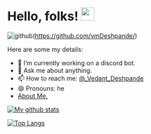 # Hello, folks! <img src="https://raw.githubusercontent.com/MartinHeinz/MartinHeinz/master/wave.gif" width="30px">
![github](https://img.shields.io/badge/GitHub-000000?style=for-the-badge&logo=GitHub&logoColor=white)(https://github.com/vmDeshpande/)

Here are some my details:

- 🌱 I’m currently working on a discord bot.
- 💬 Ask me about anything.
- 📫 How to reach me: [@_Vedant_Deshpande](https://www.instagram.com/feathered_beast_/)
- 😄 Pronouns: he
- [About Me.](http://vedantdeshpande.freetzi.com/)

[![My github stats](https://github-readme-stats.vercel.app/api?username=vmDeshpande&count_private=true&show_icons=true&theme=radical&hide_rank=false)](https://github.com/anuraghazra/github-readme-stats)

[![Top Langs](https://github-readme-stats.vercel.app/api/top-langs/?username=vmDeshpande)](https://github.com/anuraghazra/github-readme-stats)
